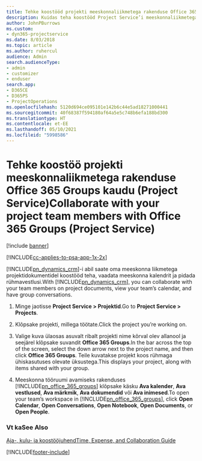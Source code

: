 ```yaml
---
title: Tehke koostööd projekti meeskonnaliikmetega rakenduse Office 365 Groups kaudu
description: Kuidas teha koostööd Project Service’i meeskonnaliikmetega rakenduse Office 365 Groups kaudu
author: JohnPBurrows
ms.custom:
- dyn365-projectservice
ms.date: 8/03/2018
ms.topic: article
ms.author: ruhercul
audience: Admin
search.audienceType:
- admin
- customizer
- enduser
search.app:
- D365CE
- D365PS
- ProjectOperations
ms.openlocfilehash: 5120d694ce095101e142b6c44e5ad18271000441
ms.sourcegitcommit: 40f68387f594180af64a5e5c748b6efa188bd300
ms.translationtype: HT
ms.contentlocale: et-EE
ms.lasthandoff: 05/10/2021
ms.locfileid: "5998586"
---
```

# <a name="collaborate-with-your-project-team-members-with-office-365-groups-project-service"></a><span data-ttu-id="722cf-103">Tehke koostöö projekti meeskonnaliikmetega rakenduse Office 365 Groups kaudu (Project Service)</span><span class="sxs-lookup"><span data-stu-id="722cf-103">Collaborate with your project team members with Office 365 Groups (Project Service)</span></span>

[!include [banner](../includes/psa-now-project-operations.md)]

[!INCLUDE[cc-applies-to-psa-app-1x-2x](../includes/cc-applies-to-psa-app-1x-2x.md)]

<span data-ttu-id="722cf-104">[!INCLUDE[pn_dynamics_crm](../includes/pn-dynamics-crm.md)]-i abil saate oma meeskonna liikmetega projektidokumentidel koostööd teha, vaadata meeskonna kalendrit ja pidada rühmavestlusi.</span><span class="sxs-lookup"><span data-stu-id="722cf-104">With [!INCLUDE[pn_dynamics_crm](../includes/pn-dynamics-crm.md)], you can collaborate with your team members on project documents, view your team’s calendar, and have group conversations.</span></span>  
  
1. <span data-ttu-id="722cf-105">Minge jaotisse **Project Service > Projektid**.</span><span class="sxs-lookup"><span data-stu-id="722cf-105">Go to **Project Service > Projects**.</span></span>  
  
2. <span data-ttu-id="722cf-106">Klõpsake projekti, millega töötate.</span><span class="sxs-lookup"><span data-stu-id="722cf-106">Click the project you’re working on.</span></span>  
  
3. <span data-ttu-id="722cf-107">Valige kuva ülaosas asuvalt ribalt projekti nime kõrval olev allanool ja seejärel klõpsake suvandit **Office 365 Groups**.</span><span class="sxs-lookup"><span data-stu-id="722cf-107">In the bar across the top of the screen, select the down arrow next to the project name, and then click **Office 365 Groups**.</span></span> <span data-ttu-id="722cf-108">Teile kuvatakse projekt koos rühmaga ühiskasutuses olevate üksustega.</span><span class="sxs-lookup"><span data-stu-id="722cf-108">This displays your project, along with items shared with your group.</span></span>  
  
4. <span data-ttu-id="722cf-109">Meeskonna tööruumi avamiseks rakenduses [!INCLUDE[pn_office_365_groups](../includes/pn-office-365-groups.md)] klõpsake käsku **Ava kalender**, **Ava vestlused**, **Ava märkmik**, **Ava dokumendid** või **Ava inimesed**.</span><span class="sxs-lookup"><span data-stu-id="722cf-109">To open your team’s workspace in [!INCLUDE[pn_office_365_groups](../includes/pn-office-365-groups.md)], click **Open Calendar**, **Open Conversations**, **Open Notebook**, **Open Documents**, or **Open People**.</span></span>  
  
### <a name="see-also"></a><span data-ttu-id="722cf-110">Vt ka</span><span class="sxs-lookup"><span data-stu-id="722cf-110">See Also</span></span>  
 [<span data-ttu-id="722cf-111">Aja-, kulu- ja koostööjuhend</span><span class="sxs-lookup"><span data-stu-id="722cf-111">Time, Expense, and Collaboration Guide</span></span>](../psa/time-expense-collaboration-guide.md)


[!INCLUDE[footer-include](../includes/footer-banner.md)]